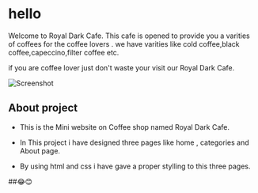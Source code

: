 # hello

Welcome to Royal Dark Cafe.
This cafe is opened to provide you a varities
of coffees for the coffee lovers . we have varities like cold coffee,black coffee,capeccino,filter coffee etc.

if you are coffee lover just don't waste your visit our Royal Dark Cafe.

![Screenshot](https://thumbs.dreamstime.com/b/cafe-interior-modern-decoration-45037541.jpg)

## About project

* This is the Mini website on Coffee shop named Royal Dark Cafe.

* In This project i have designed three pages
like home , categories and About page.

* By using html and css i have gave a proper stylling to this three pages.

##😂😊
